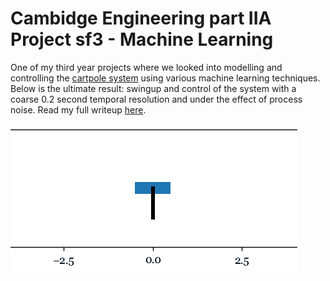 # Cambidge Engineering part IIA Project sf3 - Machine Learning

One of my third year projects where we looked into modelling and controlling the [cartpole system](https://en.wikipedia.org/wiki/Inverted_pendulum) using various machine learning techniques. Below is the ultimate result: swingup and control of the system with a coarse 0.2 second temporal resolution and under the effect of process noise. Read my full writeup [here](https://github.com/OscarSaharoy/sf3/blob/main/reports/sf3_final_os408_nocoversheet.pdf).

![cartpole control gif](https://github.com/OscarSaharoy/sf3/blob/main/reports/swingup.gif)
